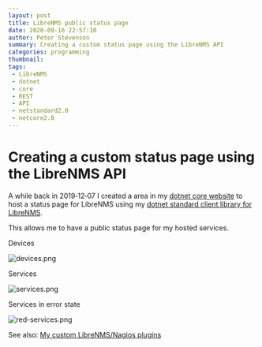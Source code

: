 ```yaml
---
layout: post
title: LibreNMS public status page
date: 2020-09-16 22:57:10
author: Peter Stevenson
summary: Creating a custom status page using the LibreNMS API
categories: programming
thumbnail:
tags:
 - LibreNMS
 - dotnet
 - core
 - REST
 - API
 - netstandard2.0
 - netcore2.0
---
```


# Creating a custom status page using the LibreNMS API

A while back in 2019‑12‑07 I created a area in my [dotnet core website](https://bitbucket.org/2E0PGS/core) to host a status page for LibreNMS using my [dotnet standard client library for LibreNMS](https://bitbucket.org/2E0PGS/librenms-client).

This allows me to have a public status page for my hosted services.

Devices

![devices.png](/blog/assets/2020-09-16/devices.png)

Services

![services.png](/blog/assets/2020-09-16/services.png)

Services in error state

![red-services.png](/blog/assets/2020-09-16/red-services.png)

See also: [My custom LibreNMS/Nagios plugins](https://bitbucket.org/2E0PGS/nagios-plugins)